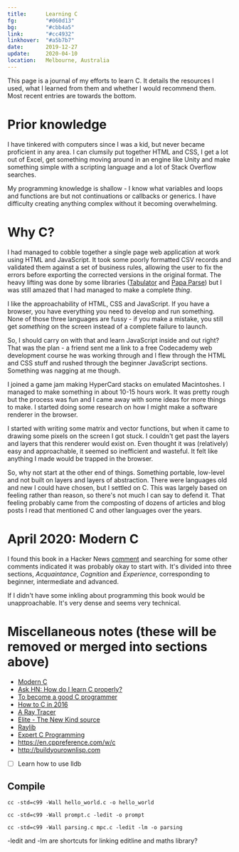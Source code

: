 ```yaml
---
title:      Learning C
fg:         "#060d13"
bg:         "#cbb4a5"
link:       "#cc4932"
linkhover:  "#a5b7b7"
date:       2019-12-27
update:     2020-04-10
location:   Melbourne, Australia
---
```


This page is a journal of my efforts to learn C. It details the resources I used, what I learned from them and whether I would recommend them. Most recent entries are towards the bottom.

# Prior knowledge
I have tinkered with computers since I was a kid, but never became proficient in any area. I can clumsily put together HTML and CSS, I get a lot out of Excel, get something moving around in an engine like Unity and make something simple with a scripting language and a lot of Stack Overflow searches.

My programming knowledge is shallow - I know what variables and loops and functions are but not continuations or callbacks or generics. I have difficulty creating anything complex without it becoming overwhelming.

# Why C?
I had managed to cobble together a single page web application at work using HTML and JavaScript. It took some poorly formatted CSV records and validated them against a set of business rules, allowing the user to fix the errors before exporting the corrected versions in the original format. The heavy lifting was done by some libraries ([Tabulator](http://tabulator.info) and [Papa Parse](https://www.papaparse.com)) but I was still amazed that I had managed to make a complete _thing_.

I like the approachability of HTML, CSS and JavaScript. If you have a browser, you have everything you need to develop and run something. None of those three languages are fussy - if you make a mistake, you still get _something_ on the screen instead of a complete failure to launch.

So, I should carry on with that and learn JavaScript inside and out right? That was the plan - a friend sent me a link to a free Codecademy web development course he was working through and I flew through the HTML and CSS stuff and rushed through the beginner JavaScript sections. Something was nagging at me though.

I joined a game jam making HyperCard stacks on emulated Macintoshes. I managed to make something in about 10-15 hours work. It was pretty rough but the process was fun and I came away with some ideas for more things to make. I started doing some research on how I might make a software renderer in the browser.

I started with writing some matrix and vector functions, but when it came to drawing some pixels on the screen I got stuck. I couldn't get past the layers and layers that this renderer would exist on. Even thought it was (relatively) easy and approachable, it seemed so inefficient and wasteful. It felt like anything I made would be trapped in the browser.

So, why not start at the other end of things. Something portable, low-level and not built on layers and layers of abstraction. There were languages old and new I could have chosen, but I settled on C. This was largely based on feeling rather than reason, so there's not much I can say to defend it. That feeling probably came from the composting of dozens of articles and blog posts I read that mentioned C and other languages over the years.

# April 2020: Modern C
I found this book in a Hacker News [comment](https://news.ycombinator.com/item?id=22519876) and searching for some other comments indicated it was probably okay to start with. It's divided into three sections, _Acquaintance_, _Cognition_ and _Experience_, corresponding to beginner, intermediate and advanced.

If I didn't have some inkling about programming this book would be unapproachable. It's very dense and seems very technical.

# Miscellaneous notes (these will be removed or merged into sections above)

- [Modern C](https://modernc.gforge.inria.fr)
- [Ask HN: How do I learn C properly?](https://news.ycombinator.com/item?id=22519876)
- [To become a good C programmer](http://fabiensanglard.net/c/)
- [How to C in 2016](https://matt.sh/howto-c)
- [A Ray Tracer](https://www.purplealienplanet.com/node/20)
- [Elite - The New Kind source](https://github.com/fesh0r/newkind)
- [Raylib](https://www.raylib.com)
- [Expert C Programming](https://www.amazon.com.au/Expert-Programming-Peter-van-Linden/dp/0131774298)
- <https://en.cppreference.com/w/c>
- <http://buildyourownlisp.com>
- [ ] Learn how to use lldb

## Compile
`cc -std=c99 -Wall hello_world.c -o hello_world`

`cc -std=c99 -Wall prompt.c -ledit -o prompt`

`cc -std=c99 -Wall parsing.c mpc.c -ledit -lm -o parsing`

-ledit and -lm are shortcuts for linking editline and maths library?
